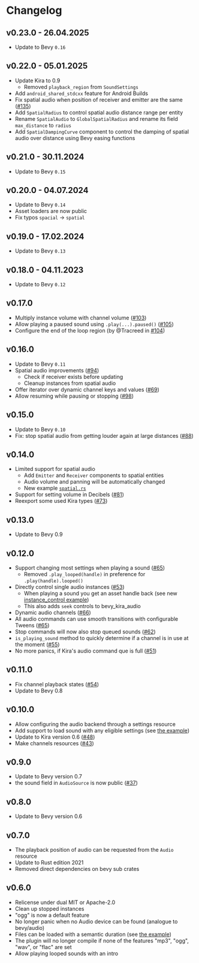 # Changelog

## v0.23.0 - 26.04.2025
- Update to Bevy `0.16`

## v0.22.0 - 05.01.2025
- Update Kira to 0.9
  - Removed `playback_region` from `SoundSettings`
- Add `android_shared_stdcxx` feature for Android Builds
- Fix spatial audio when position of receiver and emitter are the same ([#135](https://github.com/NiklasEi/bevy_kira_audio/issues/135))
- Add `SpatialRadius` to control spatial audio distance range per entity
- Rename `SpatialAudio` to `GlobalSpatialRadius` and rename its field `max_distance` to `radius`
- Add `SpatialDampingCurve` component to control the damping of spatial audio over distance using Bevy easing functions

## v0.21.0 - 30.11.2024
- Update to Bevy `0.15`

## v0.20.0 - 04.07.2024
- Update to Bevy `0.14`
- Asset loaders are now public
- Fix typos `spacial` -> `spatial`

## v0.19.0 - 17.02.2024
- Update to Bevy `0.13`

## v0.18.0 - 04.11.2023
- Update to Bevy `0.12`

## v0.17.0
- Multiply instance volume with channel volume ([#103](https://github.com/NiklasEi/bevy_kira_audio/issues/103))
- Allow playing a paused sound using `.play(...).paused()` ([#105](https://github.com/NiklasEi/bevy_kira_audio/issues/105))
- Configure the end of the loop region (by @Tracreed in [#104](https://github.com/NiklasEi/bevy_kira_audio/pull/104))

## v0.16.0
- Update to Bevy `0.11`
- Spatial audio improvements ([#94](https://github.com/NiklasEi/bevy_kira_audio/pull/94))
  - Check if receiver exists before updating
  - Cleanup instances from spatial audio
- Offer iterator over dynamic channel keys and values ([#69](https://github.com/NiklasEi/bevy_kira_audio/issues/69))
- Allow resuming while pausing or stopping ([#98](https://github.com/NiklasEi/bevy_kira_audio/pull/98))

## v0.15.0
- Update to Bevy `0.10`
- Fix: stop spatial audio from getting louder again at large distances ([#88](https://github.com/NiklasEi/bevy_kira_audio/issues/88))

## v0.14.0
- Limited support for spatial audio
  - Add `Emitter` and `Receiver` components to spatial entities
  - Audio volume and panning will be automatically changed
  - New example [`spatial.rs`](examples/spatial.rs)
- Support for setting volume in Decibels ([#81](https://github.com/NiklasEi/bevy_kira_audio/issues/81))
- Reexport some used Kira types ([#73](https://github.com/NiklasEi/bevy_kira_audio/issues/73))

## v0.13.0
- Update to Bevy 0.9

## v0.12.0
- Support changing most settings when playing a sound ([#65](https://github.com/NiklasEi/bevy_kira_audio/issues/65))
  - Removed `.play_looped(handle)` in preference for `.play(handle).looped()`
- Directly control single audio instances ([#53](https://github.com/NiklasEi/bevy_kira_audio/issues/53))
  - When playing a sound you get an asset handle back (see new [instance_control example](/examples/instance_control.rs))
  - This also adds `seek` controls to bevy_kira_audio
- Dynamic audio channels ([#66](https://github.com/NiklasEi/bevy_kira_audio/issues/66))
- All audio commands can use smooth transitions with configurable Tweens ([#65](https://github.com/NiklasEi/bevy_kira_audio/issues/65))
- Stop commands will now also stop queued sounds ([#62](https://github.com/NiklasEi/bevy_kira_audio/issues/62))
- `is_playing_sound` method to quickly determine if a channel is in use at the moment ([#55](https://github.com/NiklasEi/bevy_kira_audio/issues/55))
- No more panics, if Kira's audio command que is full ([#51](https://github.com/NiklasEi/bevy_kira_audio/issues/51))

## v0.11.0
- Fix channel playback states ([#54](https://github.com/NiklasEi/bevy_kira_audio/issues/54))
- Update to Bevy 0.8

## v0.10.0
- Allow configuring the audio backend through a settings resource
- Add support to load sound with any eligible settings (see [the example](examples/settings_loader.rs))
- Update to Kira version 0.6 ([#48](https://github.com/NiklasEi/bevy_kira_audio/issues/48))
- Make channels resources ([#43](https://github.com/NiklasEi/bevy_kira_audio/issues/43))

## v0.9.0
- Update to Bevy version 0.7
- the sound field in `AudioSource` is now public ([#37](https://github.com/NiklasEi/bevy_kira_audio/pull/37))

## v0.8.0
- Update to Bevy version 0.6

## v0.7.0
- The playback position of audio can be requested from the `Audio` resource
- Update to Rust edition 2021
- Removed direct dependencies on bevy sub crates

## v0.6.0
- Relicense under dual MIT or Apache-2.0
- Clean up stopped instances
- "ogg" is now a default feature 
- No longer panic when no Audio device can be found (analogue to bevy/audio)
- Files can be loaded with a semantic duration (see [the example](examples/settings_loader.rs))
- The plugin will no longer compile if none of the features "mp3", "ogg", "wav", or "flac" are set
- Allow playing looped sounds with an intro
